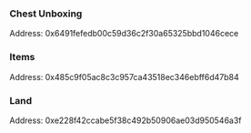 ### Chest Unboxing

Address: 0x6491fefedb00c59d36c2f30a65325bbd1046cece

### Items

Address: 0x485c9f05ac8c3c957ca43518ec346ebff6d47b84

### Land

Address: 0xe228f42ccabe5f38c492b50906ae03d950546a3f